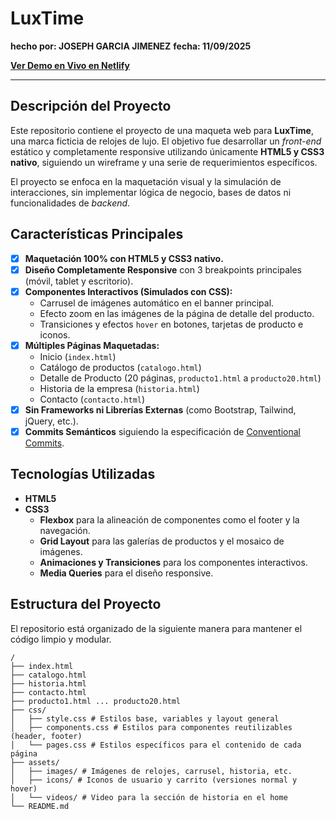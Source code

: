 # LuxTime

**hecho por: JOSEPH GARCIA JIMENEZ**
**fecha: 11/09/2025**

**[Ver Demo en Vivo en Netlify](https://flextimejg.netlify.app/)**

---

## Descripción del Proyecto

Este repositorio contiene el proyecto de una maqueta web para **LuxTime**, una marca ficticia de relojes de lujo. El objetivo fue desarrollar un *front-end* estático y completamente responsive utilizando únicamente **HTML5 y CSS3 nativo**, siguiendo un wireframe y una serie de requerimientos específicos.

El proyecto se enfoca en la maquetación visual y la simulación de interacciones, sin implementar lógica de negocio, bases de datos ni funcionalidades de *backend*.

## Características Principales

-   [x] **Maquetación 100% con HTML5 y CSS3 nativo.**
-   [x] **Diseño Completamente Responsive** con 3 breakpoints principales (móvil, tablet y escritorio).
-   [x] **Componentes Interactivos (Simulados con CSS):**
    -   Carrusel de imágenes automático en el banner principal.
    -   Efecto zoom en las imágenes de la página de detalle del producto.
    -   Transiciones y efectos `hover` en botones, tarjetas de producto e iconos.
-   [x] **Múltiples Páginas Maquetadas:**
    -   Inicio (`index.html`)
    -   Catálogo de productos (`catalogo.html`)
    -   Detalle de Producto (20 páginas, `producto1.html` a `producto20.html`)
    -   Historia de la empresa (`historia.html`)
    -   Contacto (`contacto.html`)
-   [x] **Sin Frameworks ni Librerías Externas** (como Bootstrap, Tailwind, jQuery, etc.).
-   [x] **Commits Semánticos** siguiendo la especificación de [Conventional Commits](https://www.conventionalcommits.org/en/v1.0.0/).

## Tecnologías Utilizadas

-   **HTML5**
-   **CSS3**
    -   **Flexbox** para la alineación de componentes como el footer y la navegación.
    -   **Grid Layout** para las galerías de productos y el mosaico de imágenes.
    -   **Animaciones y Transiciones** para los componentes interactivos.
    -   **Media Queries** para el diseño responsive.

## Estructura del Proyecto

El repositorio está organizado de la siguiente manera para mantener el código limpio y modular.

``` 
/
├── index.html
├── catalogo.html
├── historia.html
├── contacto.html
├── producto1.html ... producto20.html
├── css/
│   ├── style.css # Estilos base, variables y layout general
│   ├── components.css # Estilos para componentes reutilizables (header, footer)
│   └── pages.css # Estilos específicos para el contenido de cada página
├── assets/
│   ├── images/ # Imágenes de relojes, carrusel, historia, etc.
│   ├── icons/ # Iconos de usuario y carrito (versiones normal y hover)
│   └── videos/ # Video para la sección de historia en el home
└── README.md
```


